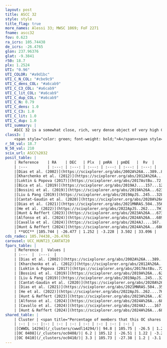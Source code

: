 ```yaml
---
layout: post
title: ASCC 32
style: style
title_flag: true
more_names: Alessi 33; MWSC 1069; FoF 2271
fname: ascc32
fov: 0.623
ra_icrs: 105.74438
de_icrs: -26.4765
glon: 237.96376
glat: -9.3841
r50: 18.7
plx: 1.2524
UTI: "0.96"
UTI_COLOR: "#a9d1bc"
UTI_C_N_COL: "#cbe9c9"
UTI_C_dens_COL: "#a6cab9"
UTI_C_C3_COL: "#a6cab9"
UTI_C_lit_COL: "#a6cab9"
UTI_C_dup_COL: "#a6cab9"
UTI_C_N: 0.79
UTI_C_dens: 1.0
UTI_C_C3: 1.0
UTI_C_lit: 1.0
UTI_C_dup: 1.0
UTI_summary: |
    ASCC 32 is a somewhat close, rich, very dense object of very high C3 quality. It is very well-studied in the literature. This object shares a large percentage of members with 3 later reported entries.
class3: |
    <span style="color: green; font-weight: bold;">A</span><span style="color: green; font-weight: bold;">A</span>
r_50_val: 18.7
N_50_val: 210
scix_url: ASCC%2032
posit_table: |
    | Reference    | RA    | DEC   | Plx  | pmRA  | pmDE   |  Rv  |
    | :---         | :---: | :---: | :---: | :---: | :---: | :---: |
    |[Dias et al. (2002)](https://scixplorer.org/abs/2002A%26A...389..871D) | 105.496 | -26.503 | -- | -1.47 | 2.32 | -- |
    |[Kharchenko et al. (2012)](https://scixplorer.org/abs/2012A%26A...543A.156K) | 105.525 | -26.56 | -- | -2.33 | 4.25 | -- |
    |[Loktin & Popova (2017)](https://scixplorer.org/abs/2017AstBu..72..257L) | 105.495 | -26.503 | -- | -0.768 | 0.813 | -- |
    |[Bica et al. (2019)](https://scixplorer.org/abs/2019AJ....157...12B) | 105.499 | -26.499 | -- | -- | -- | -- |
    |[Bossini et al. (2019)](https://scixplorer.org/abs/2019A%26A...623A.108B) | 105.714 | -26.512 | -- | -- | -- | -- |
    |[Liu & Pang (2019)](https://scixplorer.org/abs/2019ApJS..245...32L) | 105.742 | -26.363 | 1.219 | -3.264 | 3.461 | -- |
    |[Cantat-Gaudin et al. (2020)](https://scixplorer.org/abs/2020A%26A...640A...1C) | 105.714 | -26.512 | 1.23 | -3.307 | 3.477 | -- |
    |[Dias et al. (2021)](https://scixplorer.org/abs/2021MNRAS.504..356D) | 105.711 | -26.576 | 1.24 | -3.317 | 3.475 | 34.607 |
    |[He et al. (2022)](https://scixplorer.org/abs/2022ApJS..262....7H) | 105.703 | -26.169 | 1.233 | -3.218 | 3.456 | -- |
    |[Hunt & Reffert (2023)](https://scixplorer.org/abs/2023A%26A...673A.114H) | 105.71 | -26.365 | 1.249 | -3.218 | 3.488 | 34.107 |
    |[Alfonso et al. (2024)](https://scixplorer.org/abs/2024A%26A...689A..18A) | 105.768 | -26.563 | 1.21 | -3.201 | 3.484 | -- |
    |[Cavallo et al. (2024)](https://scixplorer.org/abs/2024AJ....167...12C) | 105.761 | -26.431 | 1.246 | -- | -- | -- |
    |[Hunt & Reffert (2024)](https://scixplorer.org/abs/2024A%26A...686A..42H) | 105.71 | -26.365 | 1.249 | -3.218 | 3.488 | 34.107 |
    | **UCC** |105.744 | -26.477 | 1.252 | -3.228 | 3.502 | 33.096 | 
cds_radec: 105.74438,-26.4765
carousel: UCC_HUNT23_CANTAT20
fpars_table: |
    | Reference |  Values |
    | :---  |  :---:  |
    | [Dias et al. (2002)](https://scixplorer.org/abs/2002A%26A...389..871D) | `E(B-V)=0.08, Dist=750.0, Age=8.18` |
    | [Kharchenko et al. (2012)](https://scixplorer.org/abs/2012A%26A...543A.156K) | `e_bv=0.079, distance=767, log_age=8.215` |
    | [Loktin & Popova (2017)](https://scixplorer.org/abs/2017AstBu..72..257L) | `E(B-V)=0.073, Dmod=9.492, logt=8.189` |
    | [Bossini et al. (2019)](https://scixplorer.org/abs/2019A%26A...623A.108B) | `AV=0.218, Dist=9.322, logA=7.404, Fe/H=0.0` |
    | [Liu & Pang (2019)](https://scixplorer.org/abs/2019ApJS..245...32L) | `Age=0.019, Z=-0.75` |
    | [Cantat-Gaudin et al. (2020)](https://scixplorer.org/abs/2020A%26A...640A...1C) | `AVNN=0.26, DMNN=9.53, AgeNN=7.4` |
    | [Dias et al. (2021)](https://scixplorer.org/abs/2021MNRAS.504..356D) | `Av=0.22, Dist=792, logage=7.432, [Fe/H]=-0.003` |
    | [He et al. (2022)](https://scixplorer.org/abs/2022ApJS..262....7H) | `A0=0.1, logAge=7.25` |
    | [Hunt & Reffert (2023)](https://scixplorer.org/abs/2023A%26A...673A.114H) | `AV50=0.139, diffAV50=0.734, MOD50=9.449, logAge50=7.196` |
    | [Alfonso et al. (2024)](https://scixplorer.org/abs/2024A%26A...689A..18A) | `AV=0.25832, MOD=9.52977, logAge=7.38599, Z=-0.0034` |
    | [Cavallo et al. (2024)](https://scixplorer.org/abs/2024AJ....167...12C) | `AV50=0.44, dMod50=9.63, logAge50=6.81, [Fe/H]50=-0.28` |
    | [Hunt & Reffert (2024)](https://scixplorer.org/abs/2024A%26A...686A..42H) | `MassJ=272.054` |
shared_table: |
    | Cluster | <span title="Percentage of members that this OC shares with the ones listed">%</span>   | RA   | DEC   | Plx   | pmRA  | pmDE  | Rv | UTI |
    | :-: | :-: |:-: | :-: | :-: | :-: | :-: | :-: | :-: |
    |[CWWDL 14294](/_clusters/cwwdl14294/)| 94.8 | 105.75 | -26.5 | 1.26 | -3.22 | 3.51 | 32.7 |0.06 |
    |[OC 0408](/_clusters/oc0408/)| 6.2 | 105.12 | -26.51 | 1.22 | -3.22 | 3.55 | 34.95 |0.09 |
    |[OC 0410](/_clusters/oc0410/)| 3.3 | 105.73 | -27.38 | 1.2 | -3.1 | 3.48 | 35.18 |0.13 |
---
```

